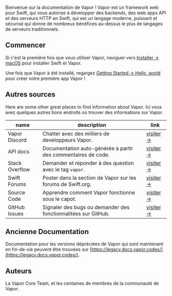 Bienvenue sur la documentation de Vapor ! Vapor est un framework web pour Swift, qui vous autorise à développer des backends, des web apps API et des serveurs HTTP en Swift, qui est un langage moderne, puissant et sécurisé qui donne de nombreux bénéfices au-dessus le plus de langages de serveurs traditionnels.

## Commencer

Si c'est la première fois que vous utiliser Vapor, naviguer vers [Installer → macOS](install/macos.md) pour installer Swift et Vapor.

Une fois que Vapor à été installé, regargez [Getting Started → Hello, world](getting-started/hello-world.md) pour créer votre première app Vapor !

## Autres sources

Here are some other great places to find information about Vapor.
Ici vous avez quelques autres bons endroits où trouver des informations sur Vapor.

| name           | description                                                       | link                                                             |
| -------------- | ----------------------------------------------------------------- | ---------------------------------------------------------------- |
| Vapor Discord  | Chatter avec des milliers de developpeurs Vapor.                  | [visiter &rarr;](https://vapor.team)                                |
| API docs       | Documentation auto-générée à partir des commentaires de code. | [visiter &rarr;](https://api.vapor.codes)                           |
| Stack Overflow | Demander et réponder à des question avec le tag `vapor`.      | [visiter &rarr;](https://stackoverflow.com/questions/tagged/vapor)  |
| Swift Forums   | Poster dans la section de Vapor sur les forums de Swift.org.      | [visiter &rarr;](https://forums.swift.org/c/related-projects/vapor) |
| Source Code    | Apprendre comment Vapor fonctionne sous le capot.                 | [visiter &rarr;](https://github.com/vapor/vapor)                    |
| GitHub Issues  | Signaler des bugs ou demander des fonctionnalitées sur GitHub.   | [visiter &rarr;](https://github.com/vapor/vapor/issues)             |

## Ancienne Documentation

Documentation pour les versions dépréciées de Vapor qui sont maintenant en fin-de-vie peuvent être trouvées sur [https://legacy.docs.vapor.codes/](https://legacy.docs.vapor.codes/).

## Auteurs

La Vapor Core Team, et les centaines de membres de la communauté de Vapor.
